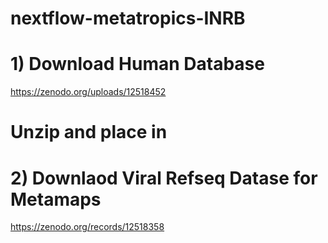 # nextflow-metatropics-INRB


# 1) Download Human Database
https://zenodo.org/uploads/12518452
# Unzip and place in

# 2) Downlaod Viral Refseq Datase for Metamaps
https://zenodo.org/records/12518358
